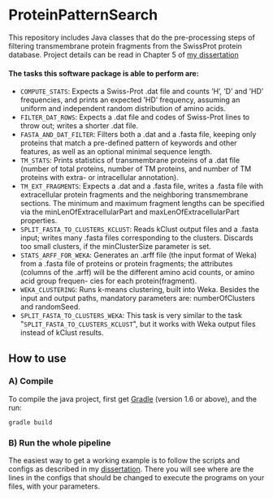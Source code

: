 ProteinPatternSearch
====================

This repository includes Java classes that do the pre-processing steps
of filtering transmembrane protein fragments from the SwissProt protein database.
Project details can be read in Chapter 5 of [my dissertation](https://www.dropbox.com/s/cow9vys7wrl1kqj/thesis_aszabo.pdf?dl=0)

#### The tasks this software package is able to perform are:

 * `COMPUTE_STATS`: Expects a Swiss-Prot .dat file and counts ’H’, ’D’ and ’HD’
frequencies, and prints an expected ’HD’ frequency, assuming an uniform and
independent random distribution of amino acids.
 * `FILTER_DAT_ROWS`: Expects a .dat file and codes of Swiss-Prot lines to throw
out; writes a shorter .dat file.
 * `FASTA_AND_DAT_FILTER`: Filters both a .dat and a .fasta file, keeping
only proteins that match a pre-defined pattern of keywords and other features,
as well as an optional minimal sequence length.
 * `TM_STATS`: Prints statistics of transmembrane proteins of a .dat file (number
of total proteins, number of TM proteins, and number of TM proteins with
extra- or intracellular annotation).
 * `TM_EXT_FRAGMENTS`: Expects a .dat and a .fasta file, writes a .fasta
file with extracellular protein fragments and the neighboring transmembrane
sections. The minimum and maximum fragment lengths can be specified via the
minLenOfExtracellularPart and maxLenOfExtracellularPart properties.
 * `SPLIT_FASTA_TO_CLUSTERS_KCLUST`: Reads kClust output files and a
.fasta input; writes many .fasta files corresponding to the clusters. Discards
too small clusters, if the minClusterSize parameter is set.
 * `STATS_ARFF_FOR_WEKA`: Generates an .arff file (the input format of Weka)
from a .fasta file of proteins or protein fragments; the attributes (columns of
the .arff) will be the different amino acid counts, or amino acid group frequen-
cies for each protein(fragment).
 * `WEKA_CLUSTERING`: Runs k-means clustering, built into Weka. Besides the
input and output paths, mandatory parameters are: numberOfClusters and
randomSeed.
 * `SPLIT_FASTA_TO_CLUSTERS_WEKA`: This task is very similar to the
task "`SPLIT_FASTA_TO_CLUSTERS_KCLUST`", but it works with Weka
output files instead of kClust results.

## How to use

### A) Compile

To compile the java project, first get [Gradle](http://gradle.org/) (version 1.6 or above), and the run:

    gradle build


### B) Run the whole pipeline

The easiest way to get a working example is to follow the scripts and configs as described in my [dissertation](https://www.dropbox.com/s/cow9vys7wrl1kqj/thesis_aszabo.pdf?dl=0). There you will see where are the lines in the configs that should be changed to execute the programs on your files, with your parameters.




